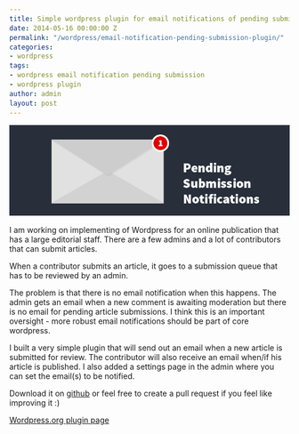 ```yaml
---
title: Simple wordpress plugin for email notifications of pending submissions
date: 2014-05-16 00:00:00 Z
permalink: "/wordpress/email-notification-pending-submission-plugin/"
categories:
- wordpress
tags:
- wordpress email notification pending submission
- wordpress plugin
author: admin
layout: post
---
```


![email notification for pending wordpress submissions](/images/psm.jpg)

I am working on implementing of Wordpress for an online publication that has a large editorial staff. There are a few admins and a lot of contributors that can submit articles. 

When a contributor submits an article, it goes to a submission queue that has to be reviewed by an admin. 

The problem is that there is no email notification when this happens. The admin gets an email when a new comment is awaiting moderation but there is no email for pending article submissions. I think this is an important oversight - more robust email notifications should be part of core wordpress.

I built a very simple plugin that will send out an email when a new article is submitted for review. The contributor will also receive an email when/if his article is published. I also added a settings page in the admin where you can set the email(s) to be notified.

Download it on [github][1] or feel free to create a pull request if you feel like improving it :)

[Wordpress.org plugin page][2]

 [1]: https://github.com/razvanh/simple-wp-notify-pending
 [2]: http://wordpress.org/plugins/pending-submission-notifications/